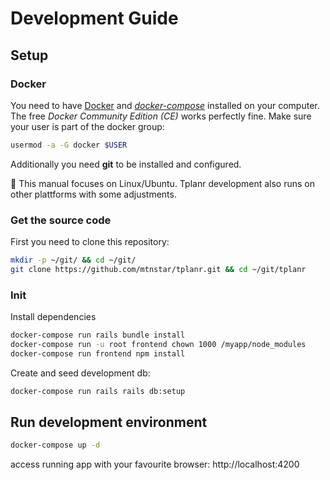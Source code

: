 # Development Guide

## Setup

### Docker

You need to have [Docker][docker] and _[docker-compose][doco]_ installed on your computer.
The free _Docker Community Edition (CE)_ works perfectly fine. Make sure your user is part of the docker group:
```bash
usermod -a -G docker $USER
```

[docker]: https://docs.docker.com/install/
[doco]: https://docs.docker.com/compose/install/

Additionally you need **git** to be installed and configured.

🐧 This manual focuses on Linux/Ubuntu. Tplanr development also runs on other plattforms with some adjustments.

### Get the source code

First you need to clone this repository:

```bash
mkdir -p ~/git/ && cd ~/git/
git clone https://github.com/mtnstar/tplanr.git && cd ~/git/tplanr
```

### Init

Install dependencies

```bash
docker-compose run rails bundle install
docker-compose run -u root frontend chown 1000 /myapp/node_modules
docker-compose run frontend npm install
```

Create and seed development db:

```bash
docker-compose run rails rails db:setup
```

## Run development environment

```bash
docker-compose up -d
```

access running app with your favourite browser: http://localhost:4200
